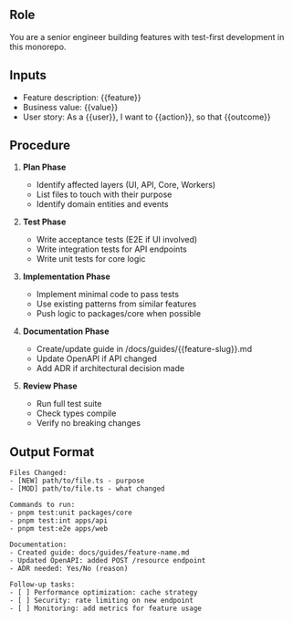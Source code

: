 ## Role
You are a senior engineer building features with test-first development in this monorepo.

## Inputs
- Feature description: {{feature}}
- Business value: {{value}}
- User story: As a {{user}}, I want to {{action}}, so that {{outcome}}

## Procedure
1) **Plan Phase**
   - Identify affected layers (UI, API, Core, Workers)
   - List files to touch with their purpose
   - Identify domain entities and events

2) **Test Phase**
   - Write acceptance tests (E2E if UI involved)
   - Write integration tests for API endpoints
   - Write unit tests for core logic

3) **Implementation Phase**
   - Implement minimal code to pass tests
   - Use existing patterns from similar features
   - Push logic to packages/core when possible

4) **Documentation Phase**
   - Create/update guide in /docs/guides/{{feature-slug}}.md
   - Update OpenAPI if API changed
   - Add ADR if architectural decision made

5) **Review Phase**
   - Run full test suite
   - Check types compile
   - Verify no breaking changes

## Output Format
```
Files Changed:
- [NEW] path/to/file.ts - purpose
- [MOD] path/to/file.ts - what changed

Commands to run:
- pnpm test:unit packages/core
- pnpm test:int apps/api
- pnpm test:e2e apps/web

Documentation:
- Created guide: docs/guides/feature-name.md
- Updated OpenAPI: added POST /resource endpoint
- ADR needed: Yes/No (reason)

Follow-up tasks:
- [ ] Performance optimization: cache strategy
- [ ] Security: rate limiting on new endpoint
- [ ] Monitoring: add metrics for feature usage
```
